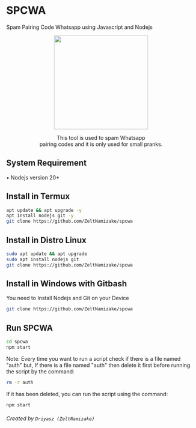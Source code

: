 # SPCWA
Spam Pairing Code Whatsapp using Javascript and Nodejs
<div align="center">
  <p>
    <img src="https://telegra.ph/file/6cb95459d6ff3a7e64901.jpg" width="250">
  </p>
  <p>This tool is used to spam Whatsapp<br>
    pairing codes and it is only used for small pranks. </p>
</div>

## System Requirement
• Nodejs version 20+

## Install in Termux
```bash
apt update && apt upgrade -y
apt install nodejs git -y
git clone https://github.com/ZeltNamizake/spcwa
```

## Install in Distro Linux
```bash
sudo apt update && apt upgrade
sudo apt install nodejs git
git clone https://github.com/ZeltNamizake/spcwa
```

## Install in Windows with Gitbash
You need to Install Nodejs and Git on your Device
```bash
git clone https://github.com/ZeltNamizake/spcwa
```

## Run SPCWA
```bash
cd spcwa
npm start
```

Note:
Every time you want to run a script check if there is a file named "auth" but, If there is a file named "auth" then delete it first before running the script by the command:
```bash
rm -r auth
```
If it has been deleted, you can run the script using the command:
```bash
npm start
```

###### Created by  ```Driyasz (ZeltNamizake)```
